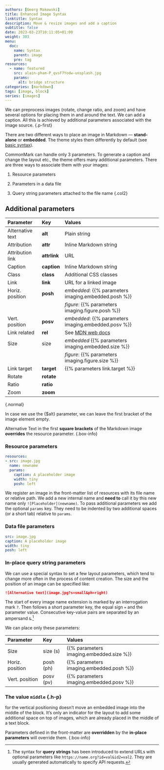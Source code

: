 ```yaml
---
authors: [Georg Makowski]
title: Enhanced Image Syntax
linktitle: Syntax
description: Move & resize images and add a caption
subtitle: false
date: 2023-03-23T10:11:05+01:00
weight: 303
menu:
  doc:
    name: Syntax
    parent: image
    pre: tag
resources:
  - name: featured
    src: alain-pham-P_qvsF7Yodw-unsplash.jpg
    params:
      alt: bridge structure
categories: [markdown]
tags: [image, block]
series: [images]
---
```


We can preprocess images (rotate, change ratio, and zoom) and have several options for placing them in and around the text. We can add a caption. All this is achieved by additional parameters associated with the image source.
{.p-first}
<!--more-->

There are two different ways to place an image in Markdown — **stand-alone** or **embedded**. The theme styles them differently by default (see [basic syntax](/doc/basic/image)).

CommonMark can handle only 3 parameters. To generate a caption and change the layout etc., the theme offers many additional parameters. There are three ways to associate them with your images:

1. Resource parameters

2. Parameters in a data file

3. Query string parameters attached to the file name
{.col2}

## Additional parameters

| Parameter | Key | Values |
|:---------|:----------|:---------|
| Alternative text | **alt** | Plain string |
| Attribution | **attr** | Inline Markdown string |
| Attribution link | **attrlink** | URL |
| Caption | **caption** | Inline Markdown string |
| Class | **class** | Additional CSS classes |
| Link | **link** | URL for a linked image |
| Horiz. position | **posh** | _embedded_: {{% parameters imaging.embedded.posh %}} |
| | | _figure_: {{% parameters imaging.figure.posh %}} |
| Vert. position | **posv** | _embedded_: {{% parameters imaging.embedded.posv %}} |
| Link related | **rel** | See [MDN web docs](https://developer.mozilla.org/en-US/docs/Web/HTML/Link_types) |
| Size | size | _embedded_ {{% parameters imaging.embedded.size %}} |
| | | _figure_: {{% parameters imaging.figure.size %}} |
| Link target | **target** | {{% parameters link.target %}} |
| Rotate | **rotate** | |
| Ratio | **ratio** | |
| Zoom | **zoom** | |
{.normal}

In case we use the {$alt} parameter, we can leave the first bracket of the image element empty.

Alternative Text in the first **square brackets** of the Markdown image **overrides** the resource parameter.
{.box-info}

### Resource parameters

```yaml {.right linenos=true linenostart=10}
resources:
- src: image.jpg
  name: newname
  params:
    caption: A placeholder image
    width: tiny
    posh: left
```

We register an image in the front-matter list of resources with its file name or relative path. We add a new internal name and **need to** call it by this new name only `![Placeholder](newname)`. To pass additional parameters we add the optional `params` key. They need to be indented by two additional spaces (or a short tab) relative to `params`.

### Data file parameters

```yaml {.right linenos=true linenostart=1}
src: image.jpg
caption: A placeholder image
width: tiny
posh: left
```

### In-place query string parameters

We can use a special syntax to set a few layout parameters, which tend to change more often in the process of content creation. The size and the position of an image can be specified like:

```md
![Alternative text](image.jpg?s=small&ph=right)
```

The start of every image name extension is marked by an interrogation mark `?`. Then follows a short parameter key, the equal sign `=` and the parameter value. Consecutive key-value pairs are separated by an ampersand `&`.[^1]

We can place only these parameters:

| Parameter | Key | Values |
|:----|:----|:----|
| Size | size (s) | {{% parameters imaging.embedded.size %}} |
| Horiz. position | posh (ph) | {{% parameters imaging.embedded.posh %}} |
| Vert. position | posv (pv) | {{% parameters imaging.embedded.posv %}} |

### The value `middle` {.h-p}
for the vertical positioning doesn’t move an embedded image into the middle of the block. It’s only an indicator for the layout to add some additional space on top of images, which are already placed in the middle of a text block.

[^1]: The syntax for **query strings** has been introduced to extend URLs with optional parameters like `https://name.org?id=val&id2=val2`. They are usually generated automatically to specify API requests.

Parameters defined in the front-matter are **overridden** by the **in-place parameters** will override them.
{.box-info}

